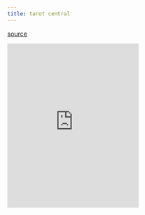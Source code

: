 ```yaml
---
title: tarot central
---
```

<a href='https://wrender.neocities.org/tarotinstructions'>source</a><br>
<iframe src="https://wrender.neocities.org/widget/tarotcard" height="375px" style="border: none;"></iframe>
